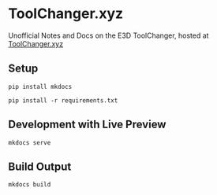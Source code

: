 # ToolChanger.xyz

Unofficial Notes and Docs on the E3D ToolChanger, hosted at [ToolChanger.xyz](http://toolchanger.xyz)

## Setup

`pip install mkdocs`

`pip install -r requirements.txt`

## Development with Live Preview

`mkdocs serve`

## Build Output

`mkdocs build`